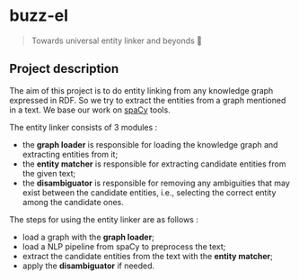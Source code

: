 # buzz-el

> Towards universal entity linker and beyonds 🚀

## Project description

The aim of this project is to do entity linking from any knowledge graph expressed in RDF.
So we try to extract the entities from a graph mentioned in a text.
We base our work on [spaCy](https://spacy.io/) tools.

The entity linker consists of 3 modules :

- the **graph loader** is responsible for loading the knowledge graph and extracting entities from it;
- the **entity matcher** is responsible for extracting candidate entities from the given text;
- the **disambiguator** is responsible for removing any ambiguities that may exist between the candidate entities, i.e., selecting the correct entity among the candidate ones.

The steps for using the entity linker are as follows :

- load a graph with the **graph loader**;
- load a NLP pipeline from spaCy to preprocess the text;
- extract the candidate entities from the text with the **entity matcher**;
- apply the **disambiguator** if needed.
